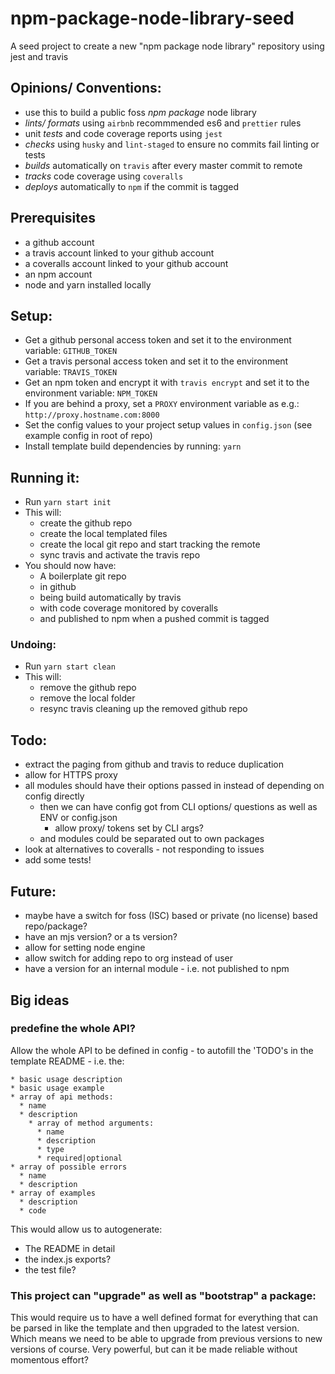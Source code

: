 # npm-package-node-library-seed

A seed project to create a new "npm package node library" repository using jest and travis

## Opinions/ Conventions:

 * use this to build a public foss *npm package* node library
 * *lints/ formats* using `airbnb` recommmended es6 and `prettier` rules
 * unit *tests* and code coverage reports using `jest`
 * *checks* using `husky` and `lint-staged` to ensure no commits fail linting or tests
 * *builds* automatically on `travis` after every master commit to remote
 * *tracks* code coverage using `coveralls`
 * *deploys* automatically to `npm` if the commit is tagged

## Prerequisites

 * a github account
 * a travis account linked to your github account
 * a coveralls account linked to your github account
 * an npm account
 * node and yarn installed locally

## Setup:

 * Get a github personal access token and set it to the environment variable: `GITHUB_TOKEN`
 * Get a travis personal access token and set it to the environment variable: `TRAVIS_TOKEN`
 * Get an npm token and encrypt it with `travis encrypt` and set it to the environment variable: `NPM_TOKEN`
 * If you are behind a proxy, set a `PROXY` environment variable as e.g.: `http://proxy.hostname.com:8000`
 * Set the config values to your project setup values in `config.json` (see example config in root of repo)
 * Install template build dependencies by running: `yarn`

## Running it:

 * Run `yarn start init`
 * This will:
   * create the github repo
   * create the local templated files
   * create the local git repo and start tracking the remote
   * sync travis and activate the travis repo
 * You should now have:
   * A boilerplate git repo
   * in github
   * being build automatically by travis
   * with code coverage monitored by coveralls
   * and published to npm when a pushed commit is tagged

### Undoing:

 * Run `yarn start clean`
 * This will:
   * remove the github repo
   * remove the local folder
   * resync travis cleaning up the removed github repo

## Todo:

 * extract the paging from github and travis to reduce duplication
 * allow for HTTPS proxy
 * all modules should have their options passed in instead of depending on config directly
   * then we can have config got from CLI options/ questions as well as ENV or config.json
     * allow proxy/ tokens set by CLI args?
   * and modules could be separated out to own packages
 * look at alternatives to coveralls - not responding to issues
 * add some tests!

## Future:

 * maybe have a switch for foss (ISC) based or private (no license) based repo/package?
 * have an mjs version? or a ts version?
 * allow for setting node engine
 * allow switch for adding repo to org instead of user
 * have a version for an internal module - i.e. not published to npm

## Big ideas

### predefine the whole API?

Allow the whole API to be defined in config - to autofill the 'TODO's in the template README - i.e. the:

    * basic usage description
    * basic usage example
    * array of api methods:
      * name
      * description
        * array of method arguments:
          * name
          * description
          * type
          * required|optional
    * array of possible errors
      * name
      * description
    * array of examples
      * description
      * code

This would allow us to autogenerate:

  * The README in detail
  * the index.js exports?
  * the test file?

### This project can "upgrade" as well as "bootstrap" a package:

This would require us to have a well defined format for everything that can be parsed in like the template and then upgraded to the latest version.
Which means we need to be able to upgrade from previous versions to new versions of course.
Very powerful, but can it be made reliable without momentous effort?
